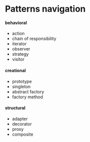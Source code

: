 # Patterns navigation


#### behavioral
* action
* chain of responsibility
* iterator
* observer
* strategy
* visitor


#### creational
* prototype
* singleton
* abstract factory
* factory method


#### structural
* adapter
* decorator
* proxy
* composite